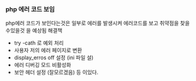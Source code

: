 
### php 에러 코드 보임
php에러 코드가 보인다는것은 일부로 에러를 발생시켜 에러코드를 보고 취약점을 찾을 수있을것 을 예상됨 
해결책
- try -cath 로 예외 처리
- 사용자 저의 에러 페이지로 변환
- display_erros off 설정 (ini 파일 설)
- 에러 디버깅 모드 비활성화
- 보안 헤더 설정 (잘모르겠음)
등 이있다.